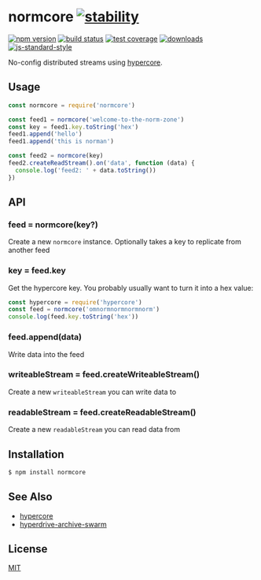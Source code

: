 # normcore [![stability][0]][1]
[![npm version][2]][3] [![build status][4]][5] [![test coverage][6]][7]
[![downloads][8]][9] [![js-standard-style][10]][11]

No-config distributed streams using [hypercore][hypercore].

## Usage
```js
const normcore = require('normcore')

const feed1 = normcore('welcome-to-the-norm-zone')
const key = feed1.key.toString('hex')
feed1.append('hello')
feed1.append('this is norman')

const feed2 = normcore(key)
feed2.createReadStream().on('data', function (data) {
  console.log('feed2: ' + data.toString())
})
```

## API
### feed = normcore(key?)
Create a new `normcore` instance. Optionally takes a key to replicate from
another feed

### key = feed.key
Get the hypercore key. You probably usually want to turn it into a hex value:
```js
const hypercore = require('hypercore')
const feed = normcore('omnormnormnormnorm')
console.log(feed.key.toString('hex'))
```

### feed.append(data)
Write data into the feed

### writeableStream = feed.createWriteableStream()
Create a new `writeableStream` you can write data to

### readableStream = feed.createReadableStream()
Create a new `readableStream` you can read data from

## Installation
```sh
$ npm install normcore
```

## See Also
- [hypercore][hypercore]
- [hyperdrive-archive-swarm][swarm]

## License
[MIT](https://tldrlegal.com/license/mit-license)

[0]: https://img.shields.io/badge/stability-experimental-orange.svg?style=flat-square
[1]: https://nodejs.org/api/documentation.html#documentation_stability_index
[2]: https://img.shields.io/npm/v/normcore.svg?style=flat-square
[3]: https://npmjs.org/package/normcore
[4]: https://img.shields.io/travis/yoshuawuyts/normcore/master.svg?style=flat-square
[5]: https://travis-ci.org/yoshuawuyts/normcore
[6]: https://img.shields.io/codecov/c/github/yoshuawuyts/normcore/master.svg?style=flat-square
[7]: https://codecov.io/github/yoshuawuyts/normcore
[8]: http://img.shields.io/npm/dm/normcore.svg?style=flat-square
[9]: https://npmjs.org/package/normcore
[10]: https://img.shields.io/badge/code%20style-standard-brightgreen.svg?style=flat-square
[11]: https://github.com/feross/standard

[hypercore]: https://github.com/mafintosh/hypercore
[swarm]: https://github.com/karissa/hyperdrive-archive-swarm
